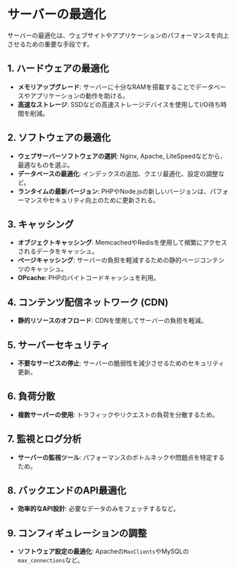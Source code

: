 # サーバーの最適化

サーバーの最適化は、ウェブサイトやアプリケーションのパフォーマンスを向上させるための重要な手段です。

## 1. ハードウェアの最適化

- **メモリアップグレード**: サーバーに十分なRAMを搭載することでデータベースやアプリケーションの動作を助ける。
- **高速なストレージ**: SSDなどの高速ストレージデバイスを使用してI/O待ち時間を削減。

## 2. ソフトウェアの最適化

- **ウェブサーバーソフトウェアの選択**: Nginx, Apache, LiteSpeedなどから、最適なものを選ぶ。
- **データベースの最適化**: インデックスの追加、クエリ最適化、設定の調整など。
- **ランタイムの最新バージョン**: PHPやNode.jsの新しいバージョンは、パフォーマンスやセキュリティ向上のために更新される。

## 3. キャッシング

- **オブジェクトキャッシング**: MemcachedやRedisを使用して頻繁にアクセスされるデータをキャッシュ。
- **ページキャッシング**: サーバーの負担を軽減するための静的ページコンテンツのキャッシュ。
- **OPcache**: PHPのバイトコードキャッシュを利用。

## 4. コンテンツ配信ネットワーク (CDN)

- **静的リソースのオフロード**: CDNを使用してサーバーの負担を軽減。

## 5. サーバーセキュリティ

- **不要なサービスの停止**: サーバーの脆弱性を減少させるためのセキュリティ更新。

## 6. 負荷分散

- **複数サーバーの使用**: トラフィックやリクエストの負荷を分散するため。

## 7. 監視とログ分析

- **サーバーの監視ツール**: パフォーマンスのボトルネックや問題点を特定するため。

## 8. バックエンドのAPI最適化

- **効率的なAPI設計**: 必要なデータのみをフェッチするなど。

## 9. コンフィギュレーションの調整

- **ソフトウェア設定の最適化**: Apacheの`MaxClients`やMySQLの`max_connections`など。
